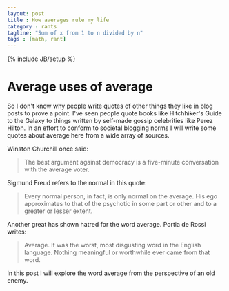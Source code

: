```yaml
---
layout: post
title : How averages rule my life
category : rants
tagline: "Sum of x from 1 to n divided by n"
tags : [math, rant]
---
```


{% include JB/setup %}

# Average uses of average


So I don't know why people write quotes of other things they like in blog posts to prove a point. I've seen people quote books like Hitchhiker's Guide to the Galaxy to things written by self-made gossip celebrities like Perez Hilton. In an effort to conform to societal blogging norms I will write some quotes about average here from a wide array of sources.

Winston Churchill once said:  
>The best argument against democracy is a five-minute conversation with the average voter.

Sigmund Freud refers to the normal in this quote:  
>Every normal person, in fact, is only normal on the average. His ego approximates to that of the psychotic in some part or other and to a greater or lesser extent.

Another great has shown hatred for the word average. Portia de Rossi writes: 
>Average. It was the worst, most disgusting word in the English language. Nothing meaningful or worthwhile ever came from that word.

In this post I will explore the word average from the perspective of an old enemy.


